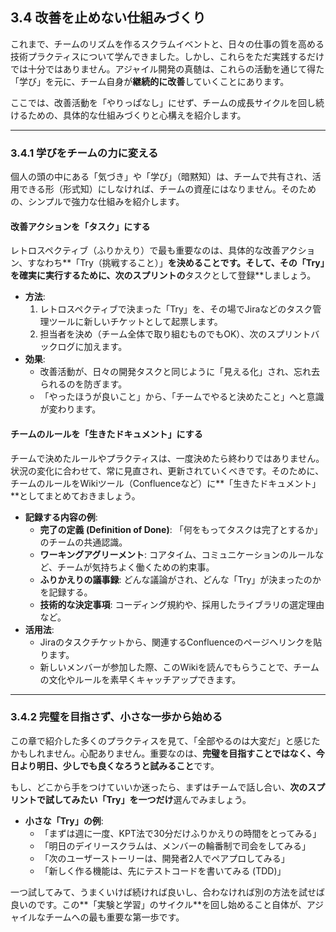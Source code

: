 ## 3.4 改善を止めない仕組みづくり

これまで、チームのリズムを作るスクラムイベントと、日々の仕事の質を高める技術プラクティスについて学んできました。しかし、これらをただ実践するだけでは十分ではありません。アジャイル開発の真髄は、これらの活動を通じて得た「学び」を元に、チーム自身が**継続的に改善**していくことにあります。

ここでは、改善活動を「やりっぱなし」にせず、チームの成長サイクルを回し続けるための、具体的な仕組みづくりと心構えを紹介します。

---

### 3.4.1 学びをチームの力に変える

個人の頭の中にある「気づき」や「学び」（暗黙知）は、チームで共有され、活用できる形（形式知）にしなければ、チームの資産にはなりません。そのための、シンプルで強力な仕組みを紹介します。

#### 改善アクションを「タスク」にする

レトロスペクティブ（ふりかえり）で最も重要なのは、具体的な改善アクション、すなわち**「Try（挑戦すること）」**を決めることです。そして、その「Try」を確実に実行するために、次のスプリントの**タスクとして登録**しましょう。

*   **方法**:
    1.  レトロスペクティブで決まった「Try」を、その場でJiraなどのタスク管理ツールに新しいチケットとして起票します。
    2.  担当者を決め（チーム全体で取り組むものでもOK）、次のスプリントバックログに加えます。
*   **効果**:
    *   改善活動が、日々の開発タスクと同じように「見える化」され、忘れ去られるのを防ぎます。
    *   「やったほうが良いこと」から、「チームでやると決めたこと」へと意識が変わります。

#### チームのルールを「生きたドキュメント」にする

チームで決めたルールやプラクティスは、一度決めたら終わりではありません。状況の変化に合わせて、常に見直され、更新されていくべきです。そのために、チームのルールをWikiツール（Confluenceなど）に**「生きたドキュメント」**としてまとめておきましょう。

*   **記録する内容の例**:
    *   **完了の定義 (Definition of Done)**: 「何をもってタスクは完了とするか」のチームの共通認識。
    *   **ワーキングアグリーメント**: コアタイム、コミュニケーションのルールなど、チームが気持ちよく働くための約束事。
    *   **ふりかえりの議事録**: どんな議論がされ、どんな「Try」が決まったのかを記録する。
    *   **技術的な決定事項**: コーディング規約や、採用したライブラリの選定理由など。
*   **活用法**:
    *   Jiraのタスクチケットから、関連するConfluenceのページへリンクを貼ります。
    *   新しいメンバーが参加した際、このWikiを読んでもらうことで、チームの文化やルールを素早くキャッチアップできます。

---

### 3.4.2 完璧を目指さず、小さな一歩から始める

この章で紹介した多くのプラクティスを見て、「全部やるのは大変だ」と感じたかもしれません。心配ありません。重要なのは、**完璧を目指すことではなく、今日より明日、少しでも良くなろうと試みること**です。

もし、どこから手をつけていいか迷ったら、まずはチームで話し合い、**次のスプリントで試してみたい「Try」を一つだけ**選んでみましょう。

*   **小さな「Try」の例**:
    *   「まずは週に一度、KPT法で30分だけふりかえりの時間をとってみる」
    *   「明日のデイリースクラムは、メンバーの輪番制で司会をしてみる」
    *   「次のユーザーストーリーは、開発者2人でペアプロしてみる」
    *   「新しく作る機能は、先にテストコードを書いてみる (TDD)」

一つ試してみて、うまくいけば続ければ良いし、合わなければ別の方法を試せば良いのです。この**「実験と学習」のサイクル**を回し始めること自体が、アジャイルなチームへの最も重要な第一歩です。 